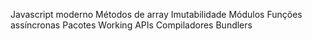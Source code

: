 
Javascript moderno
Métodos de array
Imutabilidade
Módulos
Funções assíncronas
Pacotes
Working APIs
Compiladores
Bundlers
